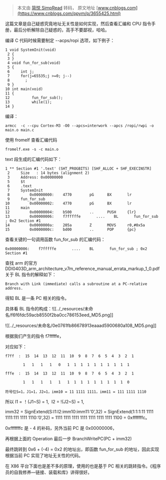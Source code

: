 > 本文由 [简悦 SimpRead](http://ksria.com/simpread/) 转码， 原文地址 [www.cnblogs.com](https://www.cnblogs.com/ppym/p/3655425.html)

这篇文章是自己疑惑究竟地址无关性是如何实现，然后查看汇编和 CPU 指令手册，最后分析解除自己疑惑的，高手不要鄙视，哈哈。

编译 C 代码时候需要制定 --acps/ropi 选项，如下例子：


```
1 void SystemInit(void)
 2 {
 3 }
 4 void fun_for_sub(void)
 5 {
 6     int j;
 7     for(j=65535;j >=0; j--)
 8       ;
 9 }
10 int main(void)
11 {
12          fun_for_sub();
13          while(1);
14 }
```



编译：

```
armcc  -c --cpu Cortex-M3 -O0 --apcs=interwork --apcs /ropi/rwpi -o main.o main.c
```

使用 fromelf 查看汇编代码

```
fromelf.exe -s -c main.o
```

text 段生成的汇编代码如下：

```
1 ** Section #1 '.text' (SHT_PROGBITS) [SHF_ALLOC + SHF_EXECINSTR]
 2     Size   : 14 bytes (alignment 2)
 3     Address: 0x00000000
 5     $t
 6     .text
 7     SystemInit
 8         0x00000000:    4770        pG      BX       lr
 9     fun_for_sub
10         0x00000002:    4770        pG      BX       lr
11     main
12         0x00000004:    b500        ..      PUSH     {lr}
13         0x00000006:    f7fffffe       ....    BL       fun_for_sub ; 0x2 Section #1
14         0x0000000a:    205a        Z       MOVS     r0,#0x5a
15         0x0000000c:    bd00        ..      POP      {pc}
```

查看关键的一句调用函数 fun_for_sub 的汇编代码：

```
0x00000006:    f7fffffe       ....    BL       fun_for_sub ; 0x2 Section #1
```

查找 arm 的官方 DDI0403D_arm_architecture_v7m_reference_manual_errata_markup_1_0.pdf 关于 BL 指令的解释如下：

```
Branch with Link (immediate) calls a subroutine at a PC-relative address.
```

得知 BL 是一条 PC 相关的指令。

具体看 BL 指令的构成：![[../_resources/未命名/f6f6fdc59acb8550f2ba0cc786153eed_MD5.png]]

![[../_resources/未命名/0e0761fb86678913eaaad5900680a108_MD5.png]]

根据我们产生的指令 f7fffffe，

对应如下：

```
f7ff  :  15  14  13  12  11  10  9  8  7  6  5  4  3  2  1

        1   1   1   1   0   1  1  1  1  1  1  1  1  1  1
```

```
fffe  :  15  14  13  12  11  10  9  8  7  6  5  4  3  2  1

        1   1   1   1   1   1  1  1  1  1  1  1  1  1  0
```

```
符号位S=1，J1=1，J2=1，imm10 = 11 1111 1111，imm11 = 111 1111 1110
```

所以 I1 = ！(J1~S) = 1,  I2 = !(J2~S) = 1,

imm32 = SignExtend(S:I1:I2:imm10:imm11:’0’,32) = SignExtend(1:1:1:11 1111 1111:111 1111 1110:’0’,32) = 1111 1111 1111 1111 1111 1111 1111 1100 = 0xfffffffc。

0xfffffffc 是 - 4 的补码，另外当前 PC 是 0x00000006，

再根据上面的 Operation 最后一步 BranchWritePC(PC + imm32)

最终跳转到 0x6 + (-4) = 0x2 的地址出，即函数 fun_for_sub 的地址，因此实现根据当前 PC 实现了地址无关性的代码。

在 X86 平台下面也是差不多的原理，使用的也是基于 PC 相关的跳转指令。《程序员的自我修养—链接、装载和库》讲得很好。